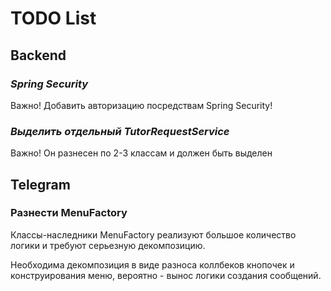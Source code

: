 # TODO List

## Backend

### ***Spring Security***

Важно! Добавить авторизацию посредствам Spring Security!

### ***Выделить отдельный TutorRequestService***

Важно! Он разнесен по 2-3 классам и должен быть выделен

## Telegram

### Разнести MenuFactory

Классы-наследники MenuFactory реализуют большое количество логики и требуют серьезную декомпозицию.

Необходима декомпозиция в виде разноса коллбеков кнопочек и конструирования меню, вероятно - вынос логики создания сообщений.


